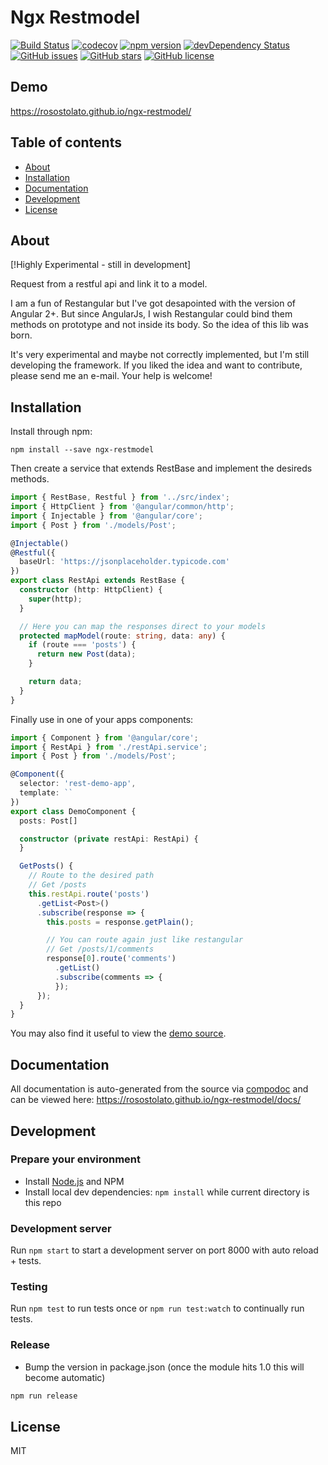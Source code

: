 # Ngx Restmodel
[![Build Status](https://travis-ci.org/rosostolato/ngx-restmodel.svg?branch=master)](https://travis-ci.org/rosostolato/ngx-restmodel)
[![codecov](https://codecov.io/gh/rosostolato/ngx-restmodel/branch/master/graph/badge.svg)](https://codecov.io/gh/rosostolato/ngx-restmodel)
[![npm version](https://badge.fury.io/js/ngx-restmodel.svg)](http://badge.fury.io/js/ngx-restmodel)
[![devDependency Status](https://david-dm.org/rosostolato/ngx-restmodel/dev-status.svg)](https://david-dm.org/rosostolato/ngx-restmodel?type=dev)
[![GitHub issues](https://img.shields.io/github/issues/rosostolato/ngx-restmodel.svg)](https://github.com/rosostolato/ngx-restmodel/issues)
[![GitHub stars](https://img.shields.io/github/stars/rosostolato/ngx-restmodel.svg)](https://github.com/rosostolato/ngx-restmodel/stargazers)
[![GitHub license](https://img.shields.io/badge/license-MIT-blue.svg)](https://raw.githubusercontent.com/rosostolato/ngx-restmodel/master/LICENSE)

## Demo
https://rosostolato.github.io/ngx-restmodel/

## Table of contents

- [About](#about)
- [Installation](#installation)
- [Documentation](#documentation)
- [Development](#development)
- [License](#license)

## About
[!Highly Experimental - still in development]

Request from a restful api and link it to a model.

I am a fun of Restangular but I've got desapointed with the version of Angular 2+. But since AngularJs, I wish Restangular could bind them methods on prototype and not inside its body. So the idea of this lib was born.

It's very experimental and maybe not correctly implemented, but I'm still developing the framework.
If you liked the idea and want to contribute, please send me an e-mail. Your help is welcome!

## Installation

Install through npm:
```
npm install --save ngx-restmodel
```

Then create a service that extends RestBase and implement the desireds methods.

```typescript
import { RestBase, Restful } from '../src/index';
import { HttpClient } from '@angular/common/http';
import { Injectable } from '@angular/core';
import { Post } from './models/Post';

@Injectable()
@Restful({
  baseUrl: 'https://jsonplaceholder.typicode.com'
})
export class RestApi extends RestBase {
  constructor (http: HttpClient) {
    super(http);
  }

  // Here you can map the responses direct to your models
  protected mapModel(route: string, data: any) {
    if (route === 'posts') {
      return new Post(data);
    }

    return data;
  }
}
```

Finally use in one of your apps components:

```typescript
import { Component } from '@angular/core';
import { RestApi } from './restApi.service';
import { Post } from './models/Post';

@Component({
  selector: 'rest-demo-app',
  template: ``
})
export class DemoComponent {
  posts: Post[]

  constructor (private restApi: RestApi) {
  }

  GetPosts() {
    // Route to the desired path
    // Get /posts
    this.restApi.route('posts')
      .getList<Post>()
      .subscribe(response => {
        this.posts = response.getPlain();

        // You can route again just like restangular
        // Get /posts/1/comments
        response[0].route('comments')
          .getList()
          .subscribe(comments => {
          });
      });
  }
}
```

You may also find it useful to view the [demo source](https://github.com/rosostolato/ngx-restmodel/blob/master/demo/demo.component.ts).

## Documentation
All documentation is auto-generated from the source via [compodoc](https://compodoc.github.io/compodoc/) and can be viewed here:
https://rosostolato.github.io/ngx-restmodel/docs/

## Development

### Prepare your environment
* Install [Node.js](http://nodejs.org/) and NPM
* Install local dev dependencies: `npm install` while current directory is this repo

### Development server
Run `npm start` to start a development server on port 8000 with auto reload + tests.

### Testing
Run `npm test` to run tests once or `npm run test:watch` to continually run tests.

### Release
* Bump the version in package.json (once the module hits 1.0 this will become automatic)
```bash
npm run release
```

## License

MIT
